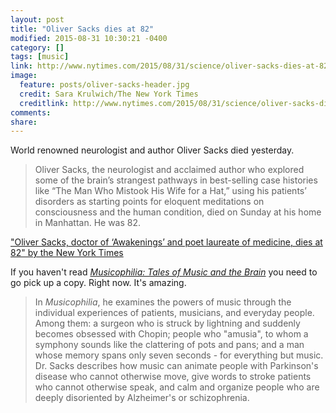 ```yaml
---
layout: post
title: "Oliver Sacks dies at 82"
modified: 2015-08-31 10:30:21 -0400
category: []
tags: [music]
link: http://www.nytimes.com/2015/08/31/science/oliver-sacks-dies-at-82-neurologist-and-author-explored-the-brains-quirks.html
image:
  feature: posts/oliver-sacks-header.jpg
  credit: Sara Krulwich/The New York Times
  creditlink: http://www.nytimes.com/2015/08/31/science/oliver-sacks-dies-at-82-neurologist-and-author-explored-the-brains-quirks.html
comments: 
share: 
---
```


World renowned neurologist and author Oliver Sacks died yesterday.

> Oliver Sacks, the neurologist and acclaimed author who explored some of the brain’s strangest pathways in best-selling
> case histories like “The Man Who Mistook His Wife for a Hat,” using his patients’ disorders as starting points for
> eloquent meditations on consciousness and the human condition, died on Sunday at his home in Manhattan. He was 82.

["Oliver Sacks, doctor of ‘Awakenings’ and poet laureate of medicine, dies at 82" by the New York Times][1]

If you haven't read [_Musicophilia: Tales of Music and the Brain_][2] you need to go pick up a copy. Right now. It's
amazing.

> In _Musicophilia_, he examines the powers of music through the individual experiences of patients, musicians, and
> everyday people. Among them: a surgeon who is struck by lightning and suddenly becomes obsessed with Chopin; people
> who "amusia", to whom a symphony sounds like the clattering of pots and pans; and a man whose memory spans only seven
> seconds - for everything but music. Dr. Sacks describes how music can animate people with Parkinson's disease who
> cannot otherwise move, give words to stroke patients who cannot otherwise speak, and calm and organize people who are
> deeply disoriented by Alzheimer's or schizophrenia.

[1]: http://www.nytimes.com/2015/08/31/science/oliver-sacks-dies-at-82-neurologist-and-author-explored-the-brains-quirks.html
[2]: http://www.amazon.com/Musicophilia-Tales-Revised-Expanded-Edition/dp/1400033535
